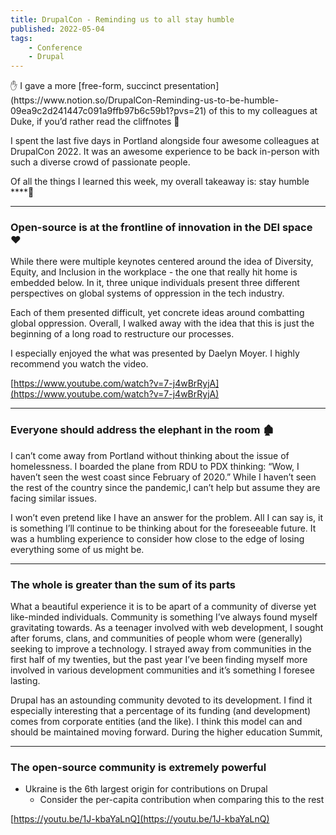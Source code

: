 ```yaml
---
title: DrupalCon - Reminding us to all stay humble
published: 2022-05-04
tags:
    - Conference
    - Drupal
---
```


<aside>
✋ I gave a more [free-form, succinct presentation](https://www.notion.so/DrupalCon-Reminding-us-to-be-humble-09ea9c2d241447c091a9ffb97b6c59b1?pvs=21) of this to my colleagues at Duke, if you’d rather read the cliffnotes 🙂

</aside>

I spent the last five days in Portland alongside four awesome colleagues at DrupalCon 2022. It was an awesome experience to be back in-person with such a diverse crowd of passionate people.

Of all the things I learned this week, my overall takeaway is: stay humble ****🤔

---

### Open-source is at the frontline of innovation in the DEI space ❤️

While there were multiple keynotes centered around the idea of Diversity, Equity, and Inclusion in the workplace - the one that really hit home is embedded below. In it, three unique individuals present three different perspectives on global systems of oppression in the tech industry.

Each of them presented difficult, yet concrete ideas around combatting global oppression. Overall, I walked away with the idea that this is just the beginning of a long road to restructure our processes.

I especially enjoyed the what was presented by Daelyn Moyer. I highly recommend you watch the video.

[https://www.youtube.com/watch?v=7-j4wBrRyjA](https://www.youtube.com/watch?v=7-j4wBrRyjA)

---

### Everyone should address the elephant in the room 🏚️

I can’t come away from Portland without thinking about the issue of homelessness. I boarded the plane from RDU to PDX thinking: “Wow, I haven’t seen the west coast since February of 2020.” While I haven’t seen the rest of the country since the pandemic,I can’t help but assume they are facing similar issues.

I won’t even pretend like I have an answer for the problem. All I can say is, it is something I’ll continue to be thinking about for the foreseeable future. It was a humbling experience to consider how close to the edge of losing everything some of us might be.

---

### T**he whole is greater than the sum of its parts**

What a beautiful experience it is to be apart of a community of diverse yet like-minded individuals. Community is something I’ve always found myself gravitating towards. As a teenager involved with web development, I sought after forums, clans, and communities of people whom were (generally) seeking to improve a technology. I strayed away from communities in the first half of my twenties, but the past year I’ve been finding myself more involved in various development communities and it’s something I foresee lasting.

Drupal has an astounding community devoted to its development. I find it especially interesting that a percentage of its funding (and development) comes from corporate entities (and the like). I think this model can and should be maintained moving forward. During the higher education Summit,

---

### The open-source community is **extremely powerful**

- Ukraine is the 6th largest origin for contributions on Drupal
    - Consider the per-capita contribution when comparing this to the rest

[https://youtu.be/1J-kbaYaLnQ](https://youtu.be/1J-kbaYaLnQ)